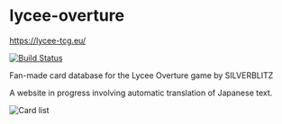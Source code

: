 # lycee-overture

https://lycee-tcg.eu/

[![Build Status](https://travis-ci.org/amcsi/lycee-overture.png?branch=master)](https://travis-ci.org/amcsi/lycee-overture)

Fan-made card database for the Lycee Overture game by SILVERBLITZ

A website in progress involving automatic translation of Japanese text.

![Card list](https://i.imgur.com/E8JEJL5.png)

